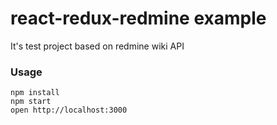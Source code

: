 react-redux-redmine example
=====================

It's test project based on redmine wiki API

### Usage

```
npm install
npm start
open http://localhost:3000
```



